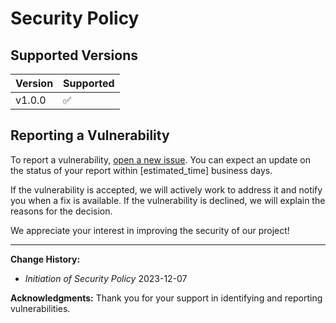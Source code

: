 # Security Policy

## Supported Versions

| Version  | Supported          |
| -------  | ------------------ |
| v1.0.0    | :white_check_mark:|

## Reporting a Vulnerability

To report a vulnerability, [open a new issue]([link_to_issue_tracking_system](https://github.com/EgydioBNeto/mfa-cli/issues/new)). You can expect an update on the status of your report within [estimated_time] business days.

If the vulnerability is accepted, we will actively work to address it and notify you when a fix is available. If the vulnerability is declined, we will explain the reasons for the decision.

We appreciate your interest in improving the security of our project!

---

**Change History:**
- *Initiation of Security Policy* 2023-12-07

**Acknowledgments:**
Thank you for your support in identifying and reporting vulnerabilities.
